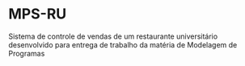 # MPS-RU
Sistema de controle de vendas de um restaurante universitário desenvolvido para entrega de trabalho da matéria de Modelagem de Programas

